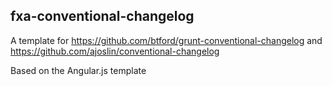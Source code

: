 ## fxa-conventional-changelog

A template for https://github.com/btford/grunt-conventional-changelog and https://github.com/ajoslin/conventional-changelog

Based on the Angular.js template
